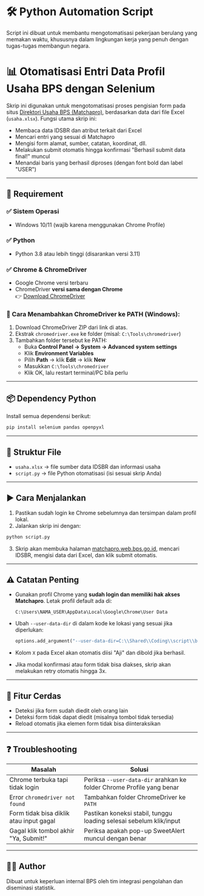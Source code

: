 # 🛠️ Python Automation Script

Script ini dibuat untuk membantu mengotomatisasi pekerjaan berulang yang memakan waktu, khususnya dalam lingkungan kerja yang penuh dengan tugas-tugas membangun negara.

# 📊 Otomatisasi Entri Data Profil Usaha BPS dengan Selenium

Skrip ini digunakan untuk mengotomatisasi proses pengisian form pada situs [Direktori Usaha BPS (Matchapro)](https://matchapro.web.bps.go.id/direktori-usaha), berdasarkan data dari file Excel (`usaha.xlsx`).
Fungsi utama skrip ini:

- Membaca data IDSBR dan atribut terkait dari Excel
- Mencari entri yang sesuai di Matchapro
- Mengisi form alamat, sumber, catatan, koordinat, dll.
- Melakukan submit otomatis hingga konfirmasi "Berhasil submit data final!" muncul
- Menandai baris yang berhasil diproses (dengan font bold dan label "USER")

---

## 🧰 Requirement

### ✅ Sistem Operasi

- Windows 10/11 (wajib karena menggunakan Chrome Profile)

### ✅ Python

- Python 3.8 atau lebih tinggi (disarankan versi 3.11)

### ✅ Chrome & ChromeDriver

- Google Chrome versi terbaru
- ChromeDriver **versi sama dengan Chrome**  
  👉 [Download ChromeDriver](https://chromedriver.chromium.org/downloads)

### 🔧 Cara Menambahkan ChromeDriver ke PATH (Windows):

1. Download ChromeDriver ZIP dari link di atas.
2. Ekstrak `chromedriver.exe` ke folder (misal: `C:\Tools\chromedriver`)
3. Tambahkan folder tersebut ke PATH:
   - Buka **Control Panel → System → Advanced system settings**
   - Klik **Environment Variables**
   - Pilih **Path** → klik **Edit** → klik **New**
   - Masukkan `C:\Tools\chromedriver`
   - Klik OK, lalu restart terminal/PC bila perlu

---

## 📦 Dependency Python

Install semua dependensi berikut:

```bash
pip install selenium pandas openpyxl
```

---

## 📁 Struktur File

- `usaha.xlsx` → file sumber data IDSBR dan informasi usaha
- `script.py` → file Python otomatisasi (isi sesuai skrip Anda)

---

## ▶️ Cara Menjalankan

1. Pastikan sudah login ke Chrome sebelumnya dan tersimpan dalam profil lokal.
2. Jalankan skrip ini dengan:

```bash
python script.py
```

3. Skrip akan membuka halaman [matchapro.web.bps.go.id](https://matchapro.web.bps.go.id/direktori-usaha), mencari IDSBR, mengisi data dari Excel, dan klik submit otomatis.

---

## ⚠️ Catatan Penting

- Gunakan profil Chrome yang **sudah login dan memiliki hak akses Matchapro**. Letak profil default ada di:
  ```
  C:\Users\NAMA_USER\AppData\Local\Google\Chrome\User Data
  ```
- Ubah `--user-data-dir` di dalam kode ke lokasi yang sesuai jika diperlukan:

  ```python
  options.add_argument("--user-data-dir=C:\\Shared\\Coding\\script\\bot_profil")
  ```

- Kolom `X` pada Excel akan otomatis diisi "Aji" dan dibold jika berhasil.
- Jika modal konfirmasi atau form tidak bisa diakses, skrip akan melakukan retry otomatis hingga 3x.

---

## 🧪 Fitur Cerdas

- Deteksi jika form sudah diedit oleh orang lain
- Deteksi form tidak dapat diedit (misalnya tombol tidak tersedia)
- Reload otomatis jika elemen form tidak bisa diinteraksikan

---

## ❓ Troubleshooting

| Masalah                                 | Solusi                                                                |
| --------------------------------------- | --------------------------------------------------------------------- |
| Chrome terbuka tapi tidak login         | Periksa `--user-data-dir` arahkan ke folder Chrome Profile yang benar |
| Error `chromedriver not found`          | Tambahkan folder ChromeDriver ke `PATH`                               |
| Form tidak bisa diklik atau input gagal | Pastikan koneksi stabil, tunggu loading selesai sebelum klik/input    |
| Gagal klik tombol akhir "Ya, Submit!"   | Periksa apakah pop-up SweetAlert muncul dengan benar                  |

---

## 👨‍💻 Author

Dibuat untuk keperluan internal BPS oleh tim integrasi pengolahan dan diseminasi statistik.
